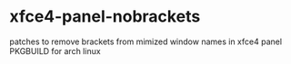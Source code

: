 # xfce4-panel-nobrackets
patches to remove brackets from mimized window names in xfce4 panel
PKGBUILD for arch linux
